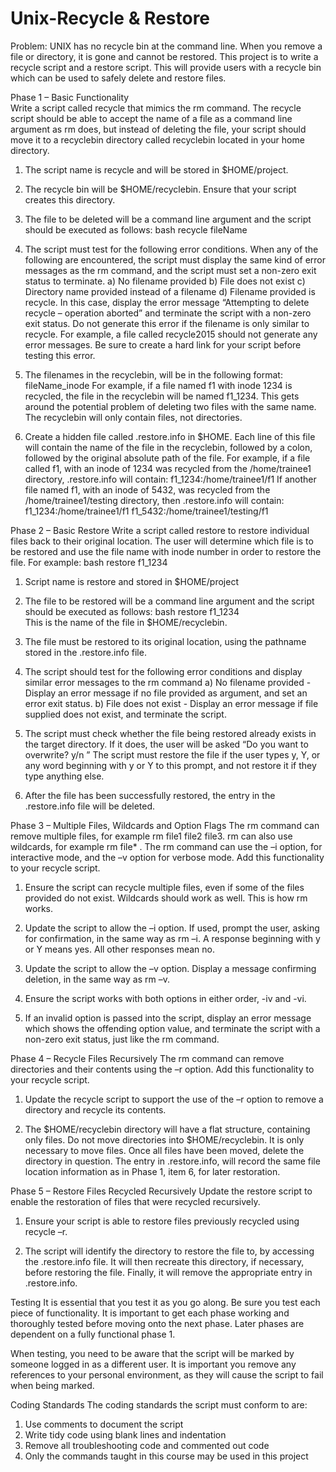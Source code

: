 # Unix-Recycle & Restore
Problem: UNIX has no recycle bin at the command line.  When you remove a file or directory, it is gone and cannot be restored. This project is to write a recycle script and a restore script. This will provide users with a recycle bin which can be used to safely delete and restore files.

Phase 1 – Basic Functionality				
Write a script called recycle that mimics the rm command. The recycle script should be able to accept the name of a file as a command line argument as rm does, but instead of deleting the file, your script should move it to a recyclebin directory called recyclebin located in your home directory.

1.	The script name is recycle and will be stored in $HOME/project.

2.	The recycle bin will be $HOME/recyclebin. Ensure that your script creates this directory.

3.	The file to be deleted will be a command line argument and the script should be executed as follows: 	bash recycle fileName 

4.	The script must test for the following error conditions. When any of the following are encountered, the script must display the same kind of error messages as the rm command, and the script must set a non-zero exit status to terminate.
a)	No filename provided 
b)	File does not exist 
c)	Directory name provided instead of a filename
d)	Filename provided is recycle. In this case, display the error message “Attempting to delete recycle – operation aborted” and terminate the script with a non-zero exit status. Do not generate this error if the filename is only similar to recycle. For example, a file called recycle2015 should not generate any error messages. Be sure to create a hard link for your script before testing this error.

5.	The filenames in the recyclebin, will be in the following format:
fileName_inode
For example, if a file named f1 with inode 1234 is recycled, the file in the recyclebin will be named f1_1234. This gets around the potential problem of deleting two files with the same name. The recyclebin will only contain files, not directories. 

6.	Create a hidden file called .restore.info in $HOME.  Each line of this file will contain the name of the file in the recyclebin, followed by a colon, followed by the original absolute path of the file.  For example, if a file called f1, with an inode of 1234 was recycled from the /home/trainee1 directory, .restore.info will contain:
f1_1234:/home/trainee1/f1
If  another file named f1, with an inode of 5432, was recycled from the /home/trainee1/testing directory, then .restore.info will contain:
f1_1234:/home/trainee1/f1
f1_5432:/home/trainee1/testing/f1

Phase 2 – Basic Restore
Write a script called restore to restore individual files back to their original location.
The user will determine which file is to be restored and use the file name with inode number in order to restore the file.  For example:  bash restore f1_1234

1.	Script name is restore and stored in $HOME/project

2.	The file to be restored will be a command line argument and the script should be executed as follows:
bash restore f1_1234    
This is the name of the file in $HOME/recyclebin.

3.	The file must be restored to its original location, using the pathname stored in the .restore.info file.

4.	The script should test for the following error conditions and display similar error messages to the rm command
a)	No filename provided - Display an error message if no file provided as argument, and set an error exit status.
b)	File does not exist - Display an error message if file supplied does not exist, and terminate the script.

5.	The script must check whether the file being restored already exists in the target directory. If it does, the user will be asked “Do you want to overwrite? y/n ” 
The script must restore the file if the user types y, Y, or any word beginning with y or Y to this prompt, and not restore it if they type anything else.

6.	After the file has been successfully restored, the entry in the .restore.info file will be deleted.

Phase 3 – Multiple Files, Wildcards and Option Flags
The rm command can remove multiple files, for example rm file1 file2 file3. rm can also use wildcards, for example  rm file* .  The rm command can use the –i option, for interactive mode, and  the –v option for verbose mode. Add this functionality to your recycle script.

1.	Ensure the script can recycle multiple files, even if some of the files provided do not exist. Wildcards should work as well. This is how rm works.

2.	Update the script to allow the –i option. If used, prompt the user, asking for confirmation, in the same way as rm –i. A response beginning with y or Y means yes. All other responses mean no.

3.	Update the script to allow the –v option. Display a message confirming deletion, in the same way as rm –v.         

4.	Ensure the script works with both options in either order, -iv and -vi.

5.	If an invalid option is passed into the script, display an error message which shows the offending option value, and terminate the script with a non-zero exit status, just like the rm command.

Phase 4 – Recycle Files Recursively
The rm command can remove directories and their contents using the –r option.
Add this functionality to your recycle script.

1.	Update the recycle script to support the use of the –r option to remove a directory and recycle its contents.

2.	The $HOME/recyclebin directory will have a flat structure, containing only files.
Do not move directories into $HOME/recyclebin. It is only necessary to move files. Once all files have been moved, delete the directory in question. The entry in .restore.info, will record the same file location information as in Phase 1, item 6, for later restoration.

Phase 5 – Restore Files Recycled Recursively
Update the restore script to enable the restoration of files that were recycled recursively.

1.	Ensure your script is able to restore files previously recycled using recycle –r.

2.	The script will identify the directory to restore the file to, by accessing the .restore.info file. It will then recreate this directory, if necessary, before restoring the file. Finally, it will remove the appropriate entry in .restore.info.

Testing
It is essential that you test it as you go along. Be sure you test each piece of functionality. It is important to get each phase working and thoroughly tested before moving onto the next phase. Later phases are dependent on a fully functional phase 1. 

When testing, you need to be aware that the script will be marked by someone logged in as a different user. It is important you remove any references to your personal environment, as they will cause the script to fail when being marked.

Coding Standards
The coding standards the script must conform to are:
1)	Use comments to document the script
2)	Write tidy code using blank lines and indentation
3)	Remove all troubleshooting code and commented out code
4)	Only the commands taught in this course may be used in this project
